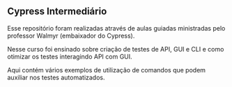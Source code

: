 ## Cypress Intermediário

Esse repositório foram realizadas através de aulas guiadas ministradas pelo professor Walmyr (embaixador do Cypress).

Nesse curso foi ensinado sobre criação de testes de API, GUI e CLI e como otimizar os testes interagindo API com GUI.

Aqui contém vários exemplos de utilização de comandos que podem auxiliar nos testes automatizados.
